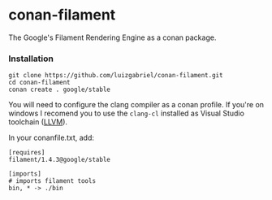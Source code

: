 # conan-filament
The Google's Filament Rendering Engine as a conan package.

### Installation

```
git clone https://github.com/luizgabriel/conan-filament.git
cd conan-filament
conan create . google/stable
```
You will need to configure the clang compiler as a conan profile. If you're on windows I recomend you to use the `clang-cl` installed as Visual Studio toolchain ([LLVM](marketplace.visualstudio.com/items?itemName=LLVMExtensions.llvm-toolchain)).

In your conanfile.txt, add:
```
[requires]
filament/1.4.3@google/stable

[imports]
# imports filament tools
bin, * -> ./bin
```
